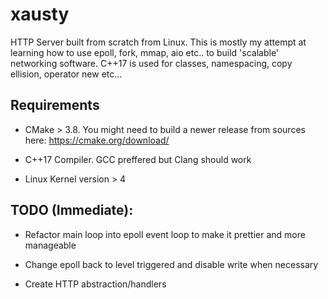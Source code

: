 # xausty

HTTP Server built from scratch from Linux.
This is mostly my attempt at learning how to use epoll, fork, mmap, aio etc.. to build 'scalable' networking software.
C++17 is used for classes, namespacing, copy ellision, operator new etc...

## Requirements

- CMake > 3.8. You might need to build a newer release from sources here: https://cmake.org/download/

- C++17 Compiler. GCC preffered but Clang should work

- Linux Kernel version > 4

## TODO (Immediate):

- Refactor main loop into epoll event loop to make it prettier and more manageable

- Change epoll back to level triggered and disable write when necessary

- Create HTTP abstraction/handlers